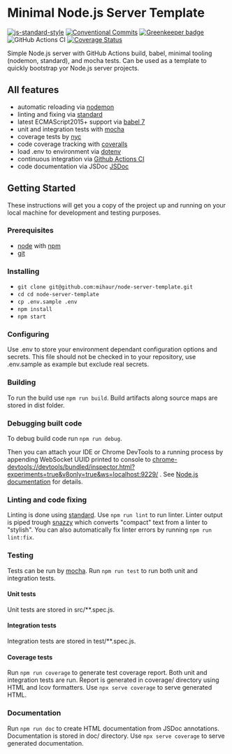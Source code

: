# Minimal Node.js Server Template

[![js-standard-style][standard-image]][standard-url]
[![Conventional Commits][conventional-commits-image]][conventional-commits-url]
[![Greenkeeper badge][greenkeeper-image]][greenkeeper-url]
![GitHub Actions CI][github-action-node-ci-url]
[![Coverage Status][coveralls-badge-url]][coveralls-repo-url]

Simple Node.js server with GitHub Actions build, babel, minimal tooling (nodemon, standard), and mocha tests. Can be used as a template to quickly bootstrap yor Node.js server projects.

## All features

* automatic reloading via [nodemon][nodemon-url]
* linting and fixing via [standard][standard-url]
* latest ECMAScript2015+ support via [babel 7][babel-url]
* unit and integration tests with [mocha][mocha-url]
* coverage tests by [nyc][nyc-url]
* code coverage tracking with [coveralls][coveralls-url]
* load .env to environment via [dotenv][dotenv-url]
* continuous integration via [Github Actions CI][github-actions-url]
* code documentation via JSDoc [JSDoc][jsdoc-url] 

## Getting Started

These instructions will get you a copy of the project up and running on your local machine for development and testing purposes.

### Prerequisites

* [node][node-url] with [npm][npm-url]
* [git][git-book-url]

### Installing

* `git clone git@github.com:mihaur/node-server-template.git`
* `cd cd node-server-template`
* `cp .env.sample .env`
* `npm install`
* `npm start`

### Configuring

Use .env to store your environment dependant configuration options and secrets. This file should not be checked in to your repository, use .env.sample as example but exclude real secrets.

### Building

To run the build use `npm run build`. Build artifacts along source maps are stored in dist folder.

### Debugging built code

To debug build code run `npm run debug`. 

Then you can attach your IDE or Chrome DevTools to a running process by appending WebSocket UUID printed to console to <chrome-devtools://devtools/bundled/inspector.html?experiments=true&v8only=true&ws=localhost:9229/> . See [Node.js documentation][node-doc-url] for details.

### Linting and code fixing

Linting is done using [standard][standard-url]. Use `npm run lint` to run linter. Linter output is piped trough [snazzy][snazzy-url] which converts "compact" text from a linter to "stylish". You can also automatically fix linter errors by running `npm run lint:fix`.

### Testing

Tests can be run by [mocha][mocha-url]. Run `npm run test` to run both unit and integration tests. 

#### Unit tests
Unit tests are stored in src/**.spec.js.

#### Integration tests
Integration tests are stored in test/**.spec.js.

#### Coverage tests
Run `npm run coverage` to generate test coverage report. Both unit and integration tests are run. Report is generated in coverage/ directory using HTML and lcov formatters. Use `npx serve coverage` to serve generated HTML.

### Documentation

Run `npm run doc` to create HTML documentation from JSDoc annotations. Documentation is stored in doc/ directory. Use `npx serve coverage` to serve generated documentation.

[babel-url]: https://babeljs.io/
[conventional-commits-image]: https://img.shields.io/badge/Conventional%20Commits-1.0.0-yellow.svg
[conventional-commits-url]: https://conventionalcommits.org/
[coveralls-url]: https://coveralls.io/
[coveralls-repo-url]: https://coveralls.io/github/mihaur/node-server-template?branch=master
[coveralls-badge-url]: https://coveralls.io/repos/github/mihaur/node-server-template/badge.svg?branch=master
[dotenv-url]: https://github.com/motdotla/dotenv
[git-book-url]: https://git-scm.com/book/en/v2/Getting-Started-Installing-Git
[github-action-node-ci-url]: https://github.com/mihaur/node-server-template/workflows/Node%20CI/badge.svg
[github-actions-url]: https://github.com/features/actions
[greenkeeper-image]: https://badges.greenkeeper.io/mihaur/node-server-template.svg
[greenkeeper-url]: https://greenkeeper.io/
[jsdoc-url]: https://devdocs.io/
[mocha-url]: https://mochajs.org/
[node-doc-url]: https://nodejs.org/en/docs/guides/debugging-getting-started/
[node-url]: https://nodejs.org/en/
[nodemon-url]: https://nodemon.io/
[npm-url]: https://www.npmjs.com/
[nyc-url]: https://github.com/istanbuljs/nyc
[snazzy-url]: https://github.com/standard/snazzy
[standard-image]: https://img.shields.io/badge/code%20style-standard-brightgreen.svg
[standard-url]: http://standardjs.com/
